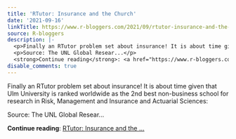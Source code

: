 ```yaml
---
title: 'RTutor: Insurance and the Church'
date: '2021-09-16'
linkTitle: https://www.r-bloggers.com/2021/09/rtutor-insurance-and-the-church/
source: R-bloggers
description: |-
  <p>Finally an RTutor problem set about insurance! It is about time given that Ulm University is ranked worldwide as the 2nd best non-business school for research in Risk, Management and Insurance and Actuarial Sciences:</p>
  <p>Source: The UNL Global Resear...</p>
  <strong>Continue reading</strong>: <a href="https://www.r-bloggers.com/2021/09/rtutor-insurance-and-the-church/">RTutor: Insurance and the ...
disable_comments: true
---
```

<p>Finally an RTutor problem set about insurance! It is about time given that Ulm University is ranked worldwide as the 2nd best non-business school for research in Risk, Management and Insurance and Actuarial Sciences:</p>
<p>Source: The UNL Global Resear...</p>
<strong>Continue reading</strong>: <a href="https://www.r-bloggers.com/2021/09/rtutor-insurance-and-the-church/">RTutor: Insurance and the ...
